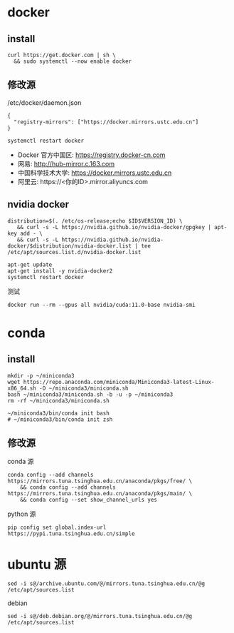 # docker

## install

```
curl https://get.docker.com | sh \
  && sudo systemctl --now enable docker
```

## 修改源

/etc/docker/daemon.json

```
{
  "registry-mirrors": ["https://docker.mirrors.ustc.edu.cn"]
}
```

```
systemctl restart docker
```

- Docker 官方中国区: https://registry.docker-cn.com
- 网易: http://hub-mirror.c.163.com
- 中国科学技术大学: https://docker.mirrors.ustc.edu.cn
- 阿里云: https://<你的ID>.mirror.aliyuncs.com

## nvidia docker

```
distribution=$(. /etc/os-release;echo $ID$VERSION_ID) \
   && curl -s -L https://nvidia.github.io/nvidia-docker/gpgkey | apt-key add - \
   && curl -s -L https://nvidia.github.io/nvidia-docker/$distribution/nvidia-docker.list | tee /etc/apt/sources.list.d/nvidia-docker.list
```

```
apt-get update
apt-get install -y nvidia-docker2
systemctl restart docker
```

测试

```
docker run --rm --gpus all nvidia/cuda:11.0-base nvidia-smi
```

# conda

## install

```
mkdir -p ~/miniconda3
wget https://repo.anaconda.com/miniconda/Miniconda3-latest-Linux-x86_64.sh -O ~/miniconda3/miniconda.sh
bash ~/miniconda3/miniconda.sh -b -u -p ~/miniconda3
rm -rf ~/miniconda3/miniconda.sh
```

```
~/miniconda3/bin/conda init bash
# ~/miniconda3/bin/conda init zsh
```

## 修改源

conda 源

```
conda config --add channels https://mirrors.tuna.tsinghua.edu.cn/anaconda/pkgs/free/ \
    && conda config --add channels https://mirrors.tuna.tsinghua.edu.cn/anaconda/pkgs/main/ \
    && conda config --set show_channel_urls yes
```

python 源

```
pip config set global.index-url https://pypi.tuna.tsinghua.edu.cn/simple
```

# ubuntu 源

```
sed -i s@/archive.ubuntu.com/@/mirrors.tuna.tsinghua.edu.cn/@g /etc/apt/sources.list
```

debian

```
sed -i s@/deb.debian.org/@/mirrors.tuna.tsinghua.edu.cn/@g /etc/apt/sources.list
```
